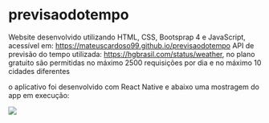 # previsaodotempo
Website desenvolvido utilizando HTML, CSS, Bootsprap 4 e JavaScript, acessível em: https://mateuscardoso99.github.io/previsaodotempo
API de previsão do tempo utilizada: https://hgbrasil.com/status/weather, 
no plano gratuito são permitidas no máximo 2500 requisições por dia e no máximo 10 cidades diferentes

o aplicativo foi desenvolvido com React Native e abaixo uma mostragem do app em execução:

![](app.gif)
